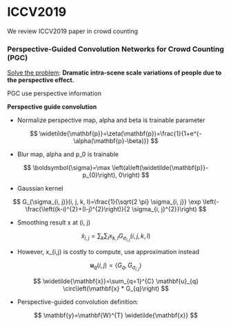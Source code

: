 # ICCV2019

We review ICCV2019 paper in crowd counting



### Perspective-Guided Convolution Networks for Crowd Counting (PGC)

<u>Solve the problem</u>: **Dramatic intra-scene scale variations of people due to the perspective effect.**

PGC use perspective information 

**Perspective guide convolution**

- Normalize perspective map, alpha and beta is trainable parameter <br>

$$
\widetilde{\mathbf{p}}=\zeta(\mathbf{p})=\frac{1}{1+e^{-\alpha(\mathbf{p}-\beta)}}
$$
- Blur map, alpha and p_0 is trainable <br>

$$
\boldsymbol{\sigma}=\max \left(a\left(\widetilde{\mathbf{p}}-p_{0}\right), 0\right)
$$
- Gaussian kernel <br>

$$
G_{\sigma_{i, j}}(i, j, k, l)=\frac{1}{\sqrt{2 \pi} \sigma_{i, j}} \exp \left(-\frac{\left((k-i)^{2}+(l-j)^{2}\right)}{2 \sigma_{i, j}^{2}}\right)
$$
- Smoothing result x at (i, j) <br>

$$
\widetilde{x}_{i, j}=\sum_{k} \sum_{l} x_{k, l} G_{\sigma_{i, j}}(i, j, k, l)
$$

- However, x_{i,j} is costly to compute, use approximation instead <br>

$$
\mathbf{u}_{q}(i, j)=\left\langle G_{q}, G_{\sigma_{i, j}}\right\rangle
$$

$$
\widetilde{\mathbf{x}}=\sum_{q=1}^{C} \mathbf{u}_{q} \circ\left(\mathbf{x} * G_{q}\right)
$$

- Perspective-guided convolution definition: <br>

$$
\mathbf{y}=\mathbf{W}^{T} \widetilde{\mathbf{x}}
$$